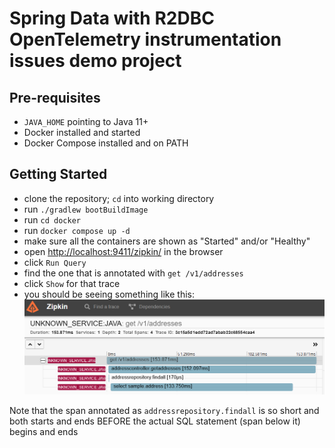 # Spring Data with R2DBC OpenTelemetry instrumentation issues demo project

## Pre-requisites

- `JAVA_HOME` pointing to Java 11+
- Docker installed and started
- Docker Compose installed and on PATH

## Getting Started

- clone the repository; `cd` into working directory
- run `./gradlew bootBuildImage`
- run `cd docker`
- run `docker compose up -d`
- make sure all the containers are shown as "Started" and/or "Healthy"
- open [http://localhost:9411/zipkin/](http://localhost:9411/zipkin/) in the browser
- click `Run Query`
- find the one that is annotated with `get /v1/addresses`
- click `Show` for that trace
- you should be seeing something like this: [<img src="img/zipkin-spans.png">]()

Note that the span annotated as `addressrepository.findall` is so short and both starts and ends BEFORE the actual SQL statement (span below it) begins and ends